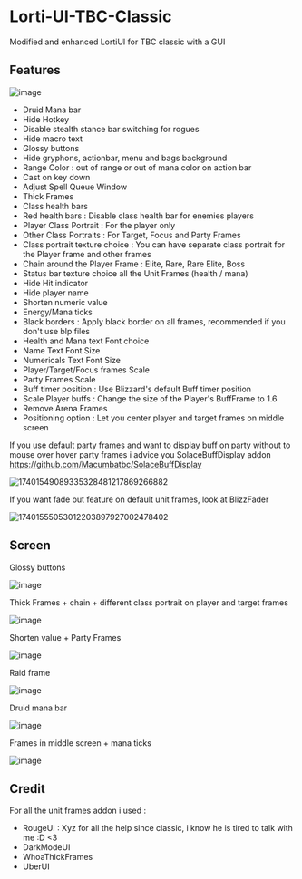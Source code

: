 # Lorti-UI-TBC-Classic
Modified and enhanced LortiUI for TBC classic with a GUI

## Features
![image](https://github.com/user-attachments/assets/157a73c1-75f3-4596-9d6b-f482e3ff188b)

- Druid Mana bar
- Hide Hotkey
- Disable stealth stance bar switching for rogues
- Hide macro text
- Glossy buttons
- Hide gryphons, actionbar, menu and bags background
- Range Color : out of range or out of mana color on action bar
- Cast on key down
- Adjust Spell Queue Window
- Thick Frames
- Class health bars
- Red health bars : Disable class health bar for enemies players
- Player Class Portrait : For the player only
- Other Class Portraits : For Target, Focus and Party Frames
- Class portrait texture choice : You can have separate class portrait for the Player frame and other frames
- Chain around the Player Frame : Elite, Rare, Rare Elite, Boss
- Status bar texture choice all the Unit Frames (health / mana)
- Hide Hit indicator
- Hide player name
- Shorten numeric value
- Energy/Mana ticks
- Black borders : Apply black border on all frames, recommended if you don't use blp files
- Health and Mana text Font choice
- Name Text Font Size
- Numericals Text Font Size
- Player/Target/Focus frames Scale
- Party Frames Scale
- Buff timer position : Use Blizzard's default Buff timer position
- Scale Player buffs : Change the size of the Player's BuffFrame to 1.6
- Remove Arena Frames
- Positioning option : Let you center player and target frames on middle screen

If you use default party frames and want to display buff on party without to mouse over hover party frames i advice you SolaceBuffDisplay addon
https://github.com/Macumbatbc/SolaceBuffDisplay

![17401549089335328481217869266882](https://github.com/user-attachments/assets/558311e7-5752-47f9-89dd-aea52f56fbb9)

If you want fade out feature on default unit frames, look at BlizzFader 

![17401555053012203897927002478402](https://github.com/user-attachments/assets/b4a21e49-d004-46a6-9aa2-3af321bdd44b)

## Screen
Glossy buttons

![image](https://github.com/user-attachments/assets/fd353cbc-cc5c-4ef3-8c3d-466eac7eb7f3)

Thick Frames + chain + different class portrait on player and target frames

![image](https://github.com/user-attachments/assets/8f8e1542-3247-424b-9bfb-7ba52980525a)

Shorten value + Party Frames

![image](https://github.com/user-attachments/assets/6f9ba865-6e3a-4da4-b1cf-cf7ffd27a79a)

Raid frame

![image](https://github.com/user-attachments/assets/3875e168-3023-4dbf-b681-7bc46b7dee33)

Druid mana bar

![image](https://github.com/user-attachments/assets/70620303-b64a-4190-a615-0407be366cbb)

Frames in middle screen + mana ticks

![image](https://github.com/user-attachments/assets/3d55c161-4e81-4c24-bb99-ae6090479f82)

## Credit
For all the unit frames addon i used :
- RougeUI : Xyz for all the help since classic, i know he is tired to talk with me :D <3
- DarkModeUI
- WhoaThickFrames
- UberUI

